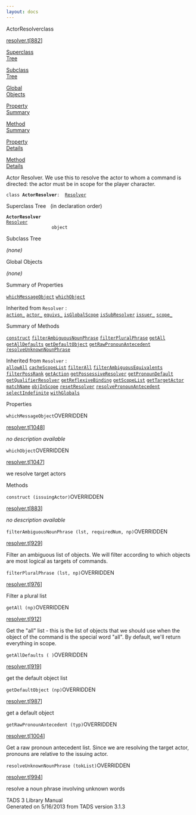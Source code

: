 ```yaml
---
layout: docs
---
```

<span class="title">ActorResolver</span><span class="type">class</span>

[resolver.t](../file/resolver.t.html)\[[882](../source/resolver.t.html#882)\]

[Superclass  
Tree](#_SuperClassTree_)

[Subclass  
Tree](#_SubClassTree_)

[Global  
Objects](#_ObjectSummary_)

[Property  
Summary](#_PropSummary_)

[Method  
Summary](#_MethodSummary_)

[Property  
Details](#_Properties_)

[Method  
Details](#_Methods_)



Actor Resolver. We use this to resolve the actor to whom a command is
directed: the actor must be in scope for the player character.

`class `**`ActorResolver`**` :   `[`Resolver`](../object/Resolver.html)



<span id="_SuperClassTree_"></span>



<span class="hdln">Superclass Tree</span>   (in declaration order)



**`ActorResolver`**  
[`Resolver`](../object/Resolver.html)  
`                 object`  
<span id="_SubClassTree_"></span>



<span class="hdln">Subclass Tree</span>  



*(none)* <span id="_ObjectSummary_"></span>



<span class="hdln">Global Objects</span>  



*(none)* <span id="_PropSummary_"></span>



<span class="hdln">Summary of Properties</span>  



[`whichMessageObject`](#whichMessageObject) [`whichObject`](#whichObject)

Inherited from `Resolver` :  
[`action_`](../object/Resolver.html#action_) [`actor_`](../object/Resolver.html#actor_) [`equivs_`](../object/Resolver.html#equivs_) [`isGlobalScope`](../object/Resolver.html#isGlobalScope) [`isSubResolver`](../object/Resolver.html#isSubResolver) [`issuer_`](../object/Resolver.html#issuer_) [`scope_`](../object/Resolver.html#scope_)

<span id="_MethodSummary_"></span>



<span class="hdln">Summary of Methods</span>  



[`construct`](#construct) [`filterAmbiguousNounPhrase`](#filterAmbiguousNounPhrase) [`filterPluralPhrase`](#filterPluralPhrase) [`getAll`](#getAll) [`getAllDefaults`](#getAllDefaults) [`getDefaultObject`](#getDefaultObject) [`getRawPronounAntecedent`](#getRawPronounAntecedent) [`resolveUnknownNounPhrase`](#resolveUnknownNounPhrase)

Inherited from `Resolver` :  
[`allowAll`](../object/Resolver.html#allowAll) [`cacheScopeList`](../object/Resolver.html#cacheScopeList) [`filterAll`](../object/Resolver.html#filterAll) [`filterAmbiguousEquivalents`](../object/Resolver.html#filterAmbiguousEquivalents) [`filterPossRank`](../object/Resolver.html#filterPossRank) [`getAction`](../object/Resolver.html#getAction) [`getPossessiveResolver`](../object/Resolver.html#getPossessiveResolver) [`getPronounDefault`](../object/Resolver.html#getPronounDefault) [`getQualifierResolver`](../object/Resolver.html#getQualifierResolver) [`getReflexiveBinding`](../object/Resolver.html#getReflexiveBinding) [`getScopeList`](../object/Resolver.html#getScopeList) [`getTargetActor`](../object/Resolver.html#getTargetActor) [`matchName`](../object/Resolver.html#matchName) [`objInScope`](../object/Resolver.html#objInScope) [`resetResolver`](../object/Resolver.html#resetResolver) [`resolvePronounAntecedent`](../object/Resolver.html#resolvePronounAntecedent) [`selectIndefinite`](../object/Resolver.html#selectIndefinite) [`withGlobals`](../object/Resolver.html#withGlobals)

<span id="_Properties_"></span>



<span class="hdln">Properties</span>  



<span id="whichMessageObject"></span>

`whichMessageObject`<span class="rem">OVERRIDDEN</span>

[resolver.t](../file/resolver.t.html)\[[1048](../source/resolver.t.html#1048)\]



*no description available*



<span id="whichObject"></span>

`whichObject`<span class="rem">OVERRIDDEN</span>

[resolver.t](../file/resolver.t.html)\[[1047](../source/resolver.t.html#1047)\]



we resolve target actors



<span id="_Methods_"></span>



<span class="hdln">Methods</span>  



<span id="construct"></span>

`construct (issuingActor)`<span class="rem">OVERRIDDEN</span>

[resolver.t](../file/resolver.t.html)\[[883](../source/resolver.t.html#883)\]



*no description available*



<span id="filterAmbiguousNounPhrase"></span>

`filterAmbiguousNounPhrase (lst, requiredNum, np)`<span class="rem">OVERRIDDEN</span>

[resolver.t](../file/resolver.t.html)\[[929](../source/resolver.t.html#929)\]



Filter an ambiguous list of objects. We will filter according to which
objects are most logical as targets of commands.



<span id="filterPluralPhrase"></span>

`filterPluralPhrase (lst, np)`<span class="rem">OVERRIDDEN</span>

[resolver.t](../file/resolver.t.html)\[[976](../source/resolver.t.html#976)\]



Filter a plural list



<span id="getAll"></span>

`getAll (np)`<span class="rem">OVERRIDDEN</span>

[resolver.t](../file/resolver.t.html)\[[912](../source/resolver.t.html#912)\]



Get the "all" list - this is the list of objects that we should use when
the object of the command is the special word "all". By default, we'll
return everything in scope.



<span id="getAllDefaults"></span>

`getAllDefaults ( )`<span class="rem">OVERRIDDEN</span>

[resolver.t](../file/resolver.t.html)\[[919](../source/resolver.t.html#919)\]



get the default object list



<span id="getDefaultObject"></span>

`getDefaultObject (np)`<span class="rem">OVERRIDDEN</span>

[resolver.t](../file/resolver.t.html)\[[987](../source/resolver.t.html#987)\]



get a default object



<span id="getRawPronounAntecedent"></span>

`getRawPronounAntecedent (typ)`<span class="rem">OVERRIDDEN</span>

[resolver.t](../file/resolver.t.html)\[[1004](../source/resolver.t.html#1004)\]



Get a raw pronoun antecedent list. Since we are resolving the target
actor, pronouns are relative to the issuing actor.



<span id="resolveUnknownNounPhrase"></span>

`resolveUnknownNounPhrase (tokList)`<span class="rem">OVERRIDDEN</span>

[resolver.t](../file/resolver.t.html)\[[994](../source/resolver.t.html#994)\]



resolve a noun phrase involving unknown words





TADS 3 Library Manual  
Generated on 5/16/2013 from TADS version 3.1.3


